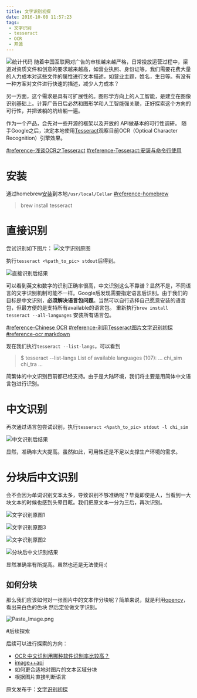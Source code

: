 ```yaml
---
title: 文字识别初探
date: 2016-10-08 11:57:23
tags:
 - 文字识别
 - tesseract
 - OCR
 - 开源
---
```


![统计代码](http://nojsstats.appspot.com/UA-47491561-2/www.jianshu.com/p/e96a8f303d69)
随着中国互联网对广告的审核越来越严格，日常投放运营过程中，渠道对资质文件和创意的要求越来越高，如营业执照、身份证等。我们需要花费大量的人力成本对这些文件的属性进行文本描述，如营业主题，姓名，生日等。有没有一种方案对文件进行快速的描述，减少人力成本？

<!-- more -->

另一方面，这个需求是具有可扩展性的。图形学方向上的人工智能，是建立在图像识别基础上。计算广告日后必然和图形学和人工智能强关联，正好探索这个方向的可行性，并把该躺的坑给躺一遍。

作为一个产品，会先对一些开源的框架以及开放的 API做基本的可行性调研。
随手Google之后，决定本地使用[Tesseract](https://github.com/tesseract-ocr/tesseract)观察目前OCR（Optical Character Recognition）引擎效果。

[#reference-浅谈OCR之Tesseract](http://www.cnblogs.com/brooks-dotnet/archive/2010/10/05/1844203.html)
[#reference-Tesseract:安装与命令行使用](http://www.zmonster.me/2015/04/17/tesseract-install-usage.html)

# 安装

通过homebrew[安装](https://github.com/tesseract-ocr/tesseract#installing-tesseract)到本地`/usr/local/Cellar` [#reference-homebrew](http://brew.sh/index_zh-cn.html)
> brew install tesseract

# 直接识别

尝试识别如下图片：
![文字识别原图](http://upload-images.jianshu.io/upload_images/544981-da018847ebb20a99.png?imageMogr2/auto-orient/strip%7CimageView2/2/w/1240)

执行`tesseract <%path_to_pic> stdout`后得到。

![直接识别后结果](http://upload-images.jianshu.io/upload_images/544981-7940772e8e5a20c7.png?imageMogr2/auto-orient/strip%7CimageView2/2/w/1240)

可以看到英文和数字的识别正确率很高，中文识别这么不靠谱？显然不是，不同语言的文字识别机制可能不一样。Google后发现需要指定语言后识别。由于我们的目标是中文识别，**必须解决语言包问题**。当然可以自行选择自己愿意安装的语言包，但最方便的是支持所有available的语言包。
重新执行`brew install tesseract --all-languages` 安装所有语言包。

[#reference-Chinese OCR](https://blog.philippklaus.de/2011/01/chinese-ocr/)
[#reference-利用Tesseract图片文字识别初探](https://tonydeng.github.io/2016/07/28/on-the-use-of-tesseract-picture-text-recognition/)
[#reference-ocr markdown](https://gist.github.com/henrik/1967035)

现在我们执行`tesseract --list-langs`，可以看到
> $ tesseract --list-langs
List of available languages (107):
...
chi_sim
chi_tra
...

简繁体的中文识别目前都已经支持。由于是大陆环境，我们将主要是用简体中文语言包进行识别。

# 中文识别

再次通过语言包尝试识别，执行`tesseract <%path_to_pic> stdout -l chi_sim`

![中文识别后结果](http://upload-images.jianshu.io/upload_images/544981-a53b4c3c27dfc4f3.png?imageMogr2/auto-orient/strip%7CimageView2/2/w/1240)

显然，准确率大大提高。虽然如此，可用性还是不足以支撑生产环境的需求。

# 分块后中文识别

会不会因为单词识别文本太多，导致识别不够准确呢？毕竟即使是人，当看到一大块文本的时候也感到头晕目眩。我们把原文本一分为三后，再次识别。

![文字识别原图1](http://upload-images.jianshu.io/upload_images/544981-22ec19a01e4bdc81.png?imageMogr2/auto-orient/strip%7CimageView2/2/w/1240)

![文字识别原图3](http://upload-images.jianshu.io/upload_images/544981-37cb90f52b93ce3d.png?imageMogr2/auto-orient/strip%7CimageView2/2/w/1240)

![文字识别原图2](http://upload-images.jianshu.io/upload_images/544981-3980f522eedf4222.png?imageMogr2/auto-orient/strip%7CimageView2/2/w/1240)
 
 ![分块后中文识别结果](http://upload-images.jianshu.io/upload_images/544981-e207723babdee53e.png?imageMogr2/auto-orient/strip%7CimageView2/2/w/1240)

显然准确率有所提高。虽然也还是无法使用:(
 
## 如何分块

那么我们应该如何对一张图片中的文本作分块呢？简单来说，就是利用[opencv](http://opencv.org)，看出来白色的色块 然后定位做文字识别。

![Paste_Image.png](http://upload-images.jianshu.io/upload_images/544981-cdddb73f504d1001.png?imageMogr2/auto-orient/strip%7CimageView2/2/w/1240)

#后续探索

后续可以进行探索的方向：

 - [OCR 中文识别用哪种软件识别率比较高？](https://www.zhihu.com/question/19593313)
 - [image++api](http://www.imageplusplus.com/#demo)
 - 如何更合适地对图片的文本区域分块
 - 根据图片直接判断语言

原文发布于：[文字识别初探](http://noragithub.github.io/2016/10/08/%E6%96%87%E5%AD%97%E8%AF%86%E5%88%AB%E5%88%9D%E6%8E%A2/)